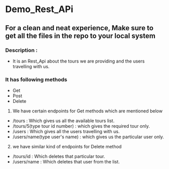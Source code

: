 # Demo_Rest_APi
## For a clean and neat experience, Make sure to get all the files in the repo to your local system

### Description :

* It is an Rest_Api about the tours we are providing and the users travelling with us.

### It has following methods
* Get
* Post
* Delete

1. We have certain endpoints for Get methods which are mentioned below
- /tours : Which gives us all the available tours list.
- /tours/5(type tour id number) : which gives the required tour only.
- /users : Which gives all the users travelling with us.
- /users/name(type user's name) : which gives us the particular user only.

2. we have similar kind of endpoints for Delete method 
- /tours/id : Which deletes that particular tour.
- /users/name : Which deletes that user from the  list. 